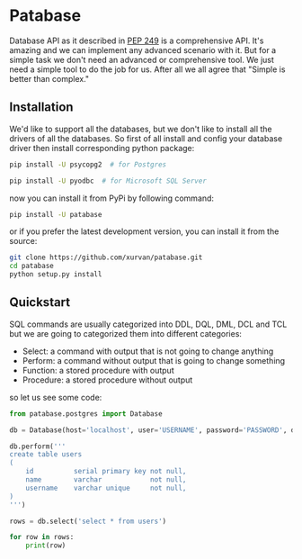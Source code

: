 # Patabase
Database API as it described in [PEP 249](https://www.python.org/dev/peps/pep-0249/) is a comprehensive API. It's 
amazing and we can implement any advanced scenario with it. But for a simple task we don't need an advanced or
comprehensive tool. We just need a simple tool to do the job for us. After all we all agree that "Simple is better than
complex."

## Installation
We'd like to support all the databases, but we don't like to install all the drivers of all the databases. So first of
all install and config your database driver then install corresponding python package:

```bash
pip install -U psycopg2  # for Postgres

pip install -U pyodbc  # for Microsoft SQL Server 
``` 

now you can install it from PyPi by following command:

```bash
pip install -U patabase
```

or if you prefer the latest development version, you can install it from the source:

```bash
git clone https://github.com/xurvan/patabase.git
cd patabase
python setup.py install
```

## Quickstart
SQL commands are usually categorized into DDL, DQL, DML, DCL and TCL but we are going to categorized them into different
categories:
    
- Select: a command with output that is not going to change anything
- Perform: a command without output that is going to change something
- Function: a stored procedure with output
- Procedure: a stored procedure without output

so let us see some code:

```python
from patabase.postgres import Database

db = Database(host='localhost', user='USERNAME', password='PASSWORD', database='DATABASE_NAME')

db.perform('''
create table users
(
    id          serial primary key not null,
    name        varchar            not null,
    username    varchar unique     not null,
)
''')

rows = db.select('select * from users')

for row in rows:
    print(row)

```
